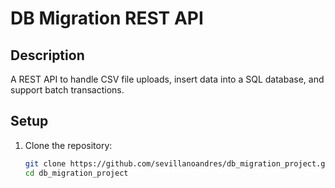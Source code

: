 # DB Migration REST API

## Description

A REST API to handle CSV file uploads, insert data into a SQL database, and support batch transactions.

## Setup

1. Clone the repository:
   ```bash
   git clone https://github.com/sevillanoandres/db_migration_project.git
   cd db_migration_project
